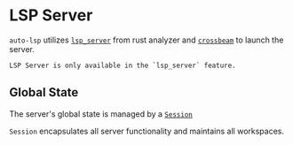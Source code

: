 # LSP Server

`auto-lsp` utilizes [`lsp_server`](https://crates.io/crates/lsp_server) from rust analyzer and [`crossbeam`](https://docs.rs/crossbeam/latest/crossbeam/) to launch the server.

```admonish
LSP Server is only available in the `lsp_server` feature.
```

## Global State

The server's global state is managed by a [`Session`](https://docs.rs/auto-lsp/latest/auto_lsp/server/struct.Session.html)

`Session` encapsulates all server functionality and maintains all workspaces.